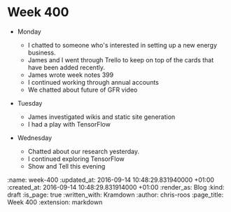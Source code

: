 Week 400
========

* Monday
  * I chatted to someone who's interested in setting up a new energy business.
  * James and I went through Trello to keep on top of the cards that have been added recently.
  * James wrote week notes 399
  * I continued working through annual accounts
  * We chatted about future of GFR video

* Tuesday
  * James investigated wikis and static site generation
  * I had a play with TensorFlow

* Wednesday
  * Chatted about our research yesterday.
  * I continued exploring TensorFlow
  * Show and Tell this evening


:name: week-400
:updated_at: 2016-09-14 10:48:29.831940000 +01:00
:created_at: 2016-09-14 10:48:29.831914000 +01:00
:render_as: Blog
:kind: draft
:is_page: true
:written_with: Kramdown
:author: chris-roos
:page_title: Week 400
:extension: markdown

